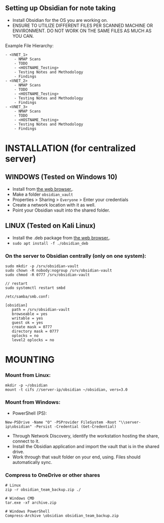 ## Setting up Obsidian for note taking

- Install Obsidian for the OS you are working on.
- ENSURE TO UTILIZE DIFFERENT FILES PER SCANNED MACHINE OR ENVIRONMENT. DO NOT WORK ON THE SAME FILES AS MUCH AS YOU CAN.

Example File Hierarchy:
```
- <VNET_1>
    - NMAP Scans
    - TODO
    - <HOSTNAME_Testing>
    - Testing Notes and Methodology
    - Findings
- <VNET_2>
    - NMAP Scans
    - TODO
    - <HOSTNAME_Testing>
    - Testing Notes and Methodology
    - Findings
- <VNET_3>
    - NMAP Scans
    - TODO
    - <HOSTNAME_Testing>
    - Testing Notes and Methodology
    - Findings
```

# INSTALLATION (for centralized server)

## WINDOWS (Tested on Windows 10)

- Install from [the web browser.](https://obsidian.md/download).
- Make a folder `obsidian_vault`
- Properties > Sharing > `Everyone` > Enter your credentials
- Create a network location with it as well. 
- Point your Obsidian vault into the shared folder.

## LINUX (Tested on Kali Linux)

- Install the .deb package from [the web browser.](https://obsidian.md/download).
- `sudo apt install -f ./obsidian_deb`

### On the server to Obsidian centrally (only on one system):

```
sudo mkdir -p /srv/obsidian-vault
sudo chown -R nobody:nogroup /srv/obsidian-vault
sudo chmod -R 0777 /srv/obsidian-vault

// restart
sudo systemctl restart smbd
```
```
/etc/samba/smb.conf:

[obsidian]
   path = /srv/obsidian-vault
   browseable = yes
   writable = yes
   guest ok = yes
   create mask = 0777
   directory mask = 0777
   oplocks = no
   level2 oplocks = no
```

# MOUNTING
### Mount from Linux:

```
mkdir -p ~/obsidian
mount -t cifs //server-ip/obsidian ~/obsidian, vers=3.0
```

### Mount from Windows:

- PowerShell (PS):
```
New-PSDrive -Name "O" -PSProvider FileSystem -Root "\\server-ip\obsidian" -Persist -Credential (Get-Credential)
```
- Through Network Discovery, identify the workstation hosting the share, connect to it.
- Install the Obsidian application and import the vault that is in the shared drive. 
- Work through that vault folder on your end, using. Files should automatically sync. 


### Compress to OneDrive or other shares

```
# Linux
zip -r obsidian_team_backup.zip ./

# Windows CMD
tar.exe -xf archive.zip

# Windows PowerShell
Compress-Archive \obsidian obsidian_team_backup.zip
```
